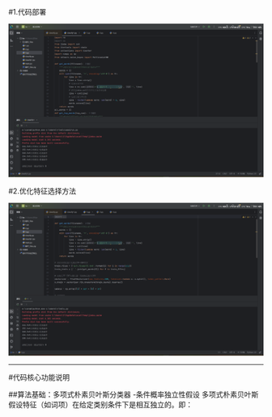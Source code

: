 #1.代码部署

<img src="https://github.com/cat1-a/cat/blob/master/%E8%87%AA%E7%84%B6%E8%AF%AD%E8%A8%80%E5%A4%84%E7%90%86%E4%BD%9C%E4%B8%9A3.4.png" width="800" alt="截图一">

#2.优化特征选择方法

<img src="https://github.com/cat1-a/cat/blob/master/%E8%87%AA%E7%84%B6%E8%AF%AD%E8%A8%80%E5%A4%84%E7%90%86%E4%BD%9C%E4%B8%9A3.1.png" width="800" alt="截图一">

---

#代码核心功能说明

##算法基础：多项式朴素贝叶斯分类器
-条件概率独立性假设
多项式朴素贝叶斯假设特征（如词项）在给定类别条件下是相互独立的。即：


